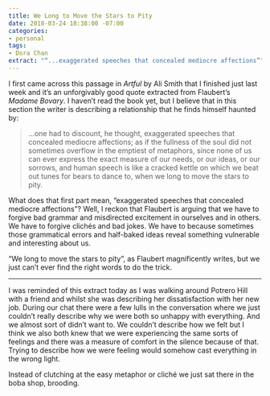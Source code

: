 ```yaml
---
title: We Long to Move the Stars to Pity
date: 2018-03-24 18:38:00 -07:00
categories:
- personal
tags:
- Dora Chan
extract: "“...exaggerated speeches that concealed mediocre affections”"
---
```


I first came across this passage in *Artful* by Ali Smith that I finished just last week and it’s an unforgivably good quote extracted from Flaubert’s *Madame Bovary*. I haven’t read the book yet, but I believe that in this section the writer is describing a relationship that he finds himself haunted by: 

> …one had to discount, he thought, exaggerated speeches that concealed mediocre affections; as if the fullness of the soul did not sometimes overflow in the emptiest of metaphors, since none of us can ever express the exact measure of our needs, or our ideas, or our sorrows, and human speech is like a cracked kettle on which we beat out tunes for bears to dance to, when we long to move the stars to pity. 

What does that first part mean, “exaggerated speeches that concealed mediocre affections”? Well, I reckon that Flaubert is arguing that we have to forgive bad grammar and misdirected excitement in ourselves and in others. We have to forgive clichés and bad jokes. We have to because sometimes those grammatical errors and half-baked ideas reveal something vulnerable and interesting about us. 

“We long to move the stars to pity”, as Flaubert magnificently writes, but we just can’t ever find the right words to do the trick.

***

I was reminded of this extract today as I was walking around Potrero Hill with a friend and whilst she was describing her dissatisfaction with her new job. During our chat there were a few lulls in the conversation where we just couldn’t really describe why we were both so unhappy with everything. And we almost sort of didn’t want to. We couldn’t describe how we felt but I think we also both knew that we were experiencing the same sorts of feelings and there was a measure of comfort in the silence because of that. Trying to describe how we were feeling would somehow cast everything in the wrong light. 

Instead of clutching at the easy metaphor or cliché we just sat there in the boba shop, brooding.